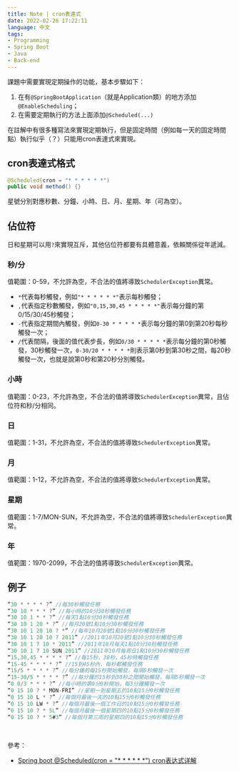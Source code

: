 ```yaml
---
title: Note | cron表達式
date: 2022-02-26 17:22:11
language: 中文
tags: 
- Programming
- Spring Boot
- Java
- Back-end
---
```


課題中需要實現定期操作的功能，基本步驟如下：
1. 在有`@SpringBootApplication`（就是Application類）的地方添加`@EnableScheduling`；
2. 在需要定期執行的方法上面添加`@Scheduled(...)`

在註解中有很多種寫法來實現定期執行，但是固定時間（例如每一天的固定時間點）執行似乎（？）只能用cron表達式來實現。

## cron表達式格式

<!--rehype:data-language=java-->
```java
@Scheduled(cron = "* * * * * *")
public void method() {}
```
星號分別對應秒數、分鐘、小時、日、月、星期、年（可為空）。

## 佔位符
日和星期可以用`?`來實現互斥，其他佔位符都要有具體意義，依賴關係從年遞減。

### 秒/分
值範圍：0-59，不允許為空，不合法的值將導致`SchedulerException`異常。
* `*`代表每秒觸發，例如`"* * * * * *"`表示每秒觸發；
* `,`代表指定秒數觸發，例如`"0,15,30,45 * * * * *"`表示每分鐘的第0/15/30/45秒觸發；
* `-`代表指定期間內觸發，例如`0-30 * * * * *`表示每分鐘的第0到第20秒每秒觸發一次；
* `/`代表間隔，後面的值代表步長，例如`0/30 * * * * *`表示每分鐘的第0秒觸發，30秒觸發一次，`0-30/20 * * * * *`則表示第0秒到第30秒之間，每20秒觸發一次，也就是說第0秒和第20秒分別觸發。

### 小時
值範圍：0-23，不允許為空，不合法的值將導致`SchedulerException`異常，且佔位符和秒/分相同。

### 日
值範圍：1-31，不允許為空，不合法的值將導致`SchedulerException`異常。

### 月
值範圍：1-12，不允許為空，不合法的值將導致`SchedulerException`異常。

### 星期
值範圍：1-7/MON-SUN，不允許為空，不合法的值將導致`SchedulerException`異常。

### 年
值範圍：1970-2099，不合法的值將導致`SchedulerException`異常。

## 例子

<!--rehype:data-language=java-->
```java
“30 * * * * ?” //每30秒觸發任務 
“30 10 * * * ?” //每小時的10分30秒觸發任務 
“30 10 1 * * ?” //每天1點10分30秒觸發任務 
“30 10 1 20 * ?” //每月20號1點10分30秒觸發任務 
“30 10 1 20 10 ? *” //每年10月20號1點10分30秒觸發任務 
“30 10 1 20 10 ? 2011” //2011年10月20號1點10分30秒觸發任務 
“30 10 1 ? 10 * 2011” //2011年10月每天1點10分30秒觸發任務 
“30 10 1 ? 10 SUN 2011” //2011年10月每周日1點10分30秒觸發任務 
“15,30,45 * * * * ?” //每15秒，30秒，45秒時觸發任務 
“15-45 * * * * ?” //15到45秒內，每秒都觸發任務 
“15/5 * * * * ?” //每分鐘的每15秒開始觸發，每隔5秒觸發一次 
“15-30/5 * * * * ?” //每分鐘的15秒到30秒之間開始觸發，每隔5秒觸發一次 
“0 0/3 * * * ?” //每小時的第0分0秒開始，每3分鐘觸發一次 
“0 15 10 ? * MON-FRI” //星期一到星期五的10點15分0秒觸發任務 
“0 15 10 L * ?” //每個月最後一天的10點15分0秒觸發任務 
“0 15 10 LW * ?” //每個月最後一個工作日的10點15分0秒觸發任務 
“0 15 10 ? * 5L” //每個月最後一個星期四的10點15分0秒觸發任務 
“0 15 10 ? * 5#3” //每個月第三周的星期四的10點15分0秒觸發任務
```

<br>

參考：
* [Spring boot @Scheduled(cron = "* * * * * *") cron表达式详解](https://www.cnblogs.com/qianjinyan/p/10415140.html)

<br>


